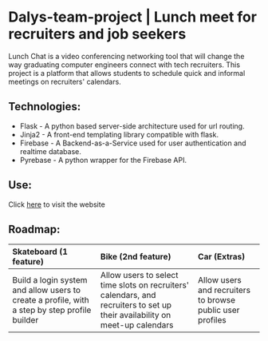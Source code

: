 # Dalys-team-project | Lunch meet for recruiters and job seekers

Lunch Chat is a video conferencing networking tool that will change the way graduating computer engineers connect with tech recruiters. This project is a platform that allows students to schedule quick and informal meetings on recruiters' calendars. 

## Technologies:

- Flask -  A python based server-side architecture used for url routing.
- Jinja2 - A front-end templating library compatible with flask.
- Firebase - A Backend-as-a-Service used for user authentication and realtime database.
- Pyrebase - A python wrapper for the Firebase API.

## Use:

Click [here]() to visit the website

## Roadmap:

| Skateboard (1 feature) | Bike (2nd feature)     | Car (Extras)           |
| :--------------------- | :--------------------- | :--------------------- |
| Build a login system and allow users to create a profile, with a step by step profile builder | Allow users to select time slots on recruiters' calendars, and recruiters to set up their availability on meet-up calendars | Allow users and recruiters to browse public user profiles |


